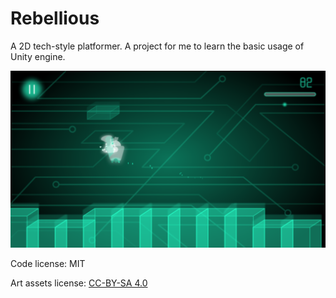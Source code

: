 # Rebellious

A 2D tech-style platformer. A project for me to learn the basic usage of Unity engine.

![](screenshot.png)

Code license: MIT

Art assets license: [CC-BY-SA 4.0](https://creativecommons.org/licenses/by-sa/4.0/)
